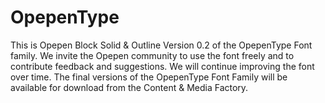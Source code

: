 # OpepenType
This is Opepen Block Solid & Outline Version 0.2 of the OpepenType Font family. We invite the Opepen community to use the font freely and to contribute feedback and suggestions. We will continue improving the font over time. The final versions of the OpepenType Font Family will be available for download from the Content &amp; Media Factory.
